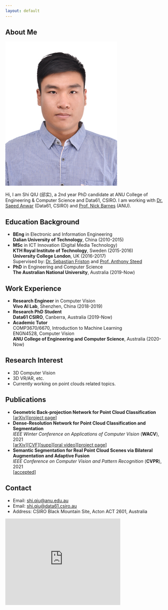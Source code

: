 ```yaml
---
layout: default
---
```


## About Me
<img class="profile-picture" src="me.jpg">

Hi, I am Shi QIU (邱实), a 2nd year PhD candidate at ANU College of Engineering & Computer Science and Data61, CSIRO. I am working with [Dr. Saeed Anwar](https://saeed-anwar.github.io/) (Data61, CSIRO) and [Prof. Nick Barnes](http://users.cecs.anu.edu.au/~nmb/) (ANU).

## Education Background
* **BEng** in Electronic and Information Engineering  
**Dalian University of Technology**, China (2010-2015)
* **MSc** in ICT Innovation (Digital Media Technology)  
**KTH Royal Institute of Technology**, Sweden (2015-2016)  
**University College London**, UK (2016-2017)  
Supervised by: [Dr. Sebastian Friston](https://wp.cs.ucl.ac.uk/sebastianfriston/) and [Prof. Anthony Steed](https://wp.cs.ucl.ac.uk/anthonysteed/)
* **PhD** in Engineering and Computer Science  
**The Australian National University**, Australia (2019-Now)

## Work Experience
* **Research Engineer** in Computer Vision  
**Vivo AI Lab**, Shenzhen, China (2018-2019)
* **Research PhD Student**  
**Data61 CSIRO**, Canberra, Australia (2019-Now)
* **Academic Tutor**  
COMP3670/6670, Introduction to Machine Learning  
ENGN4528, Computer Vision  
**ANU College of Engineering and Computer Science**, Australia (2020-Now)

## Research Interest
* 3D Computer Vision
* 3D VR/AR, etc.  
* Currently working on point clouds related topics.

## Publications
* **Geometric Back-projection Network for Point Cloud Classification**  
[[arXiv](https://arxiv.org/abs/1911.12885)][[project page](https://github.com/ShiQiu0419/GFNet)]
* **Dense-Resolution Network for Point Cloud Classification and Segmentation**   
*IEEE Winter Conference on Applications of Computer Vision* (**WACV**), 2021  
[[arXiv](https://arxiv.org/abs/2005.06734)][[CVF](https://openaccess.thecvf.com/content/WACV2021/papers/Qiu_Dense-Resolution_Network_for_Point_Cloud_Classification_and_Segmentation_WACV_2021_paper.pdf)][[supp](https://openaccess.thecvf.com/content/WACV2021/supplemental/Qiu_Dense-Resolution_Network_for_WACV_2021_supplemental.pdf)][[oral video](https://youtu.be/TnbksHzaJzw)][[project page](https://github.com/ShiQiu0419/DRNet)]  
* **Semantic Segmentation for Real Point Cloud Scenes via Bilateral Augmentation and Adaptive Fusion**   
*IEEE Conference on Computer Vision and Pattern Recognition* (**CVPR**), 2021  
[[accepted](https://shiqiu0419.github.io/)] 

## Contact
* Email: [shi.qiu@anu.edu.au](mailto:shi.qiu@anu.edu.au)
* Email: [shi.qiu@data61.csiro.au](mailto:shi.qiu@data61.csiro.au)  
* Address: CSIRO Black Mountain Site, Acton ACT 2601, Australia

<iframe src="https://www.google.com/maps/embed?pb=!1m18!1m12!1m3!1d3257.3150331093275!2d149.11207371524776!3d-35.27329288029144!2m3!1f0!2f0!3f0!3m2!1i1024!2i768!4f13.1!3m3!1m2!1s0x6b164d5015c519f7%3A0x69c625c19efc4ddd!2sCSIRO%20-%20Synergy%20Building!5e0!3m2!1szh-CN!2sau!4v1574399971406!5m2!1szh-CN!2sau" width="360" height="270" frameborder="0" style="border:0;" allowfullscreen=""></iframe>
